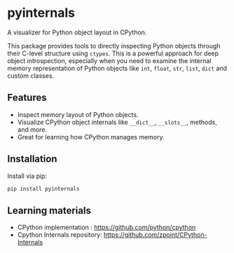 # pyinternals

A visualizer for Python object layout in CPython.

This package provides tools to directly inspecting Python objects through their C-level structure using `ctypes`.
This is a powerful approach for deep object introspection, especially when you need to examine the internal memory representation of Python objects like `int`, `float`, `str`, `list`, `dict` and custom classes.


## Features

- Inspect memory layout of Python objects.
- Visualize CPython object internals like `__dict__`, `__slots__`, methods, and more.
- Great for learning how CPython manages memory.

## Installation

Install via pip:

```bash
pip install pyinternals
```
## Learning materials

- CPython implementation : https://github.com/python/cpython
- Cpython Internals repository: https://github.com/zpoint/CPython-Internals